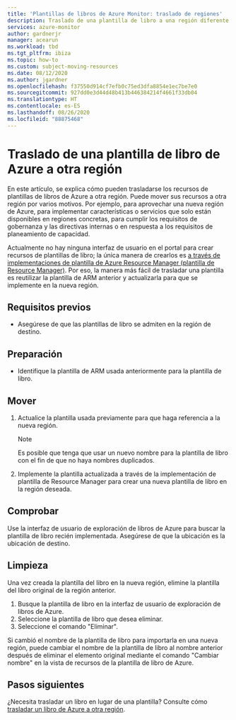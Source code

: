 ```yaml
---
title: 'Plantillas de libros de Azure Monitor: traslado de regiones'
description: Traslado de una plantilla de libro a una región diferente
services: azure-monitor
author: gardnerjr
manager: acearun
ms.workload: tbd
ms.tgt_pltfrm: ibiza
ms.topic: how-to
ms.custom: subject-moving-resources
ms.date: 08/12/2020
ms.author: jgardner
ms.openlocfilehash: f37550d914cf7efb0c75ed3dfa8854e1ec7be7e0
ms.sourcegitcommit: 927dd0e3d44d48b413b446384214f4661f33db04
ms.translationtype: HT
ms.contentlocale: es-ES
ms.lasthandoff: 08/26/2020
ms.locfileid: "88875468"
---
```

# <a name="move-an-azure-workbook-template-to-another-region"></a>Traslado de una plantilla de libro de Azure a otra región

En este artículo, se explica cómo pueden trasladarse los recursos de plantillas de libros de Azure a otra región. Puede mover sus recursos a otra región por varios motivos. Por ejemplo, para aprovechar una nueva región de Azure, para implementar características o servicios que solo están disponibles en regiones concretas, para cumplir los requisitos de gobernanza y las directivas internas o en respuesta a los requisitos de planeamiento de capacidad.

Actualmente no hay ninguna interfaz de usuario en el portal para crear recursos de plantillas de libro; la única manera de crearlos es [a través de implementaciones de plantilla de Azure Resource Manager (plantilla de Resource Manager)](./workbooks-automate.md). Por eso, la manera más fácil de trasladar una plantilla es reutilizar la plantilla de ARM anterior y actualizarla para que se implemente en la nueva región.

## <a name="prerequisites"></a>Requisitos previos

* Asegúrese de que las plantillas de libro se admiten en la región de destino.

## <a name="prepare"></a>Preparación

* Identifique la plantilla de ARM usada anteriormente para la plantilla de libro.

## <a name="move"></a>Mover

1. Actualice la plantilla usada previamente para que haga referencia a la nueva región.

   > [!NOTE]
   > Es posible que tenga que usar un nuevo nombre para la plantilla de libro con el fin de que no haya nombres duplicados.

2. Implemente la plantilla actualizada a través de la implementación de plantilla de Resource Manager para crear una nueva plantilla de libro en la región deseada.

## <a name="verify"></a>Comprobar

Use la interfaz de usuario de exploración de libros de Azure para buscar la plantilla de libro recién implementada. Asegúrese de que la ubicación es la ubicación de destino.

## <a name="clean-up"></a>Limpieza

Una vez creada la plantilla del libro en la nueva región, elimine la plantilla del libro original de la región anterior.
1. Busque la plantilla de libro en la interfaz de usuario de exploración de libros de Azure.
2. Seleccione la plantilla de libro que desea eliminar.
3. Seleccione el comando "Eliminar".

Si cambió el nombre de la plantilla de libro para importarla en una nueva región, puede cambiar el nombre de la plantilla de libro al nombre anterior después de eliminar el elemento original mediante el comando "Cambiar nombre" en la vista de recursos de la plantilla de libro de Azure.

## <a name="next-steps"></a>Pasos siguientes

¿Necesita trasladar un libro en lugar de una plantilla? Consulte cómo [trasladar un libro de Azure a otra región](./workbooks-move-region.md).

